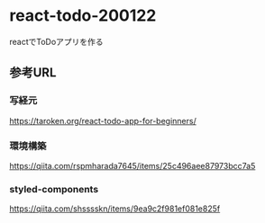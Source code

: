 # react-todo-200122
reactでToDoアプリを作る

## 参考URL
### 写経元
https://taroken.org/react-todo-app-for-beginners/
### 環境構築
https://qiita.com/rspmharada7645/items/25c496aee87973bcc7a5
### styled-components
https://qiita.com/shsssskn/items/9ea9c2f981ef081e825f
